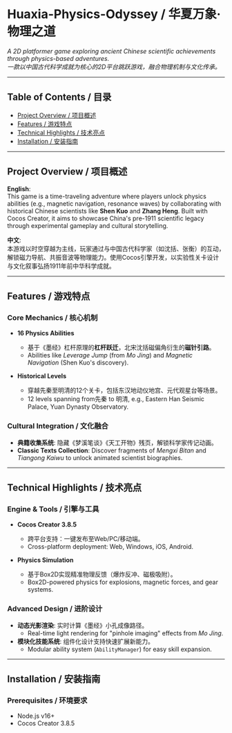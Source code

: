 # Huaxia-Physics-Odyssey / 华夏万象·物理之道

*A 2D platformer game exploring ancient Chinese scientific achievements through physics-based adventures.*  
*一款以中国古代科学成就为核心的2D平台跳跃游戏，融合物理机制与文化传承。*

---

## Table of Contents / 目录
- [Project Overview / 项目概述](#project-overview--项目概述)  
- [Features / 游戏特点](#features--游戏特点)  
- [Technical Highlights / 技术亮点](#technical-highlights--技术亮点)  
- [Installation / 安装指南](#installation--安装指南)  

---

## Project Overview / 项目概述

**English**:  
This game is a time-traveling adventure where players unlock physics abilities (e.g., magnetic navigation, resonance waves) by collaborating with historical Chinese scientists like **Shen Kuo** and **Zhang Heng**. Built with Cocos Creator, it aims to showcase China's pre-1911 scientific legacy through experimental gameplay and cultural storytelling.

**中文**:  
本游戏以时空穿越为主线，玩家通过与中国古代科学家（如沈括、张衡）的互动，解锁磁力导航、共振音波等物理能力。使用Cocos引擎开发，以实验性关卡设计与文化叙事弘扬1911年前中华科学成就。

---

## Features / 游戏特点

### Core Mechanics / 核心机制
- **16 Physics Abilities**  
  - 基于《墨经》杠杆原理的**杠杆跃迁**，北宋沈括磁偏角衍生的**磁针引路**。  
  - Abilities like *Leverage Jump* (from *Mo Jing*) and *Magnetic Navigation* (Shen Kuo's discovery).  

- **Historical Levels**  
  - 穿越先秦至明清的12个关卡，包括东汉地动仪地宫、元代观星台等场景。  
  - 12 levels spanning from先秦 to 明清, e.g., Eastern Han Seismic Palace, Yuan Dynasty Observatory.  

### Cultural Integration / 文化融合
- **典籍收集系统**: 隐藏《梦溪笔谈》《天工开物》残页，解锁科学家传记动画。  
- **Classic Texts Collection**: Discover fragments of *Mengxi Bitan* and *Tiangong Kaiwu* to unlock animated scientist biographies.  

---

## Technical Highlights / 技术亮点

### Engine & Tools / 引擎与工具
- **Cocos Creator 3.8.5**  
  - 跨平台支持：一键发布至Web/PC/移动端。  
  - Cross-platform deployment: Web, Windows, iOS, Android.  

- **Physics Simulation**  
  - 基于Box2D实现精准物理反馈（爆炸反冲、磁极吸附）。  
  - Box2D-powered physics for explosions, magnetic forces, and gear systems.  

### Advanced Design / 进阶设计
- **动态光影渲染**: 实时计算《墨经》小孔成像路径。  
  - Real-time light rendering for "pinhole imaging" effects from *Mo Jing*.  
- **模块化技能系统**: 组件化设计支持快速扩展新能力。  
  - Modular ability system (`AbilityManager`) for easy skill expansion.  

---

## Installation / 安装指南

### Prerequisites / 环境要求
- Node.js v16+  
- Cocos Creator 3.8.5  
